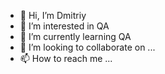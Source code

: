 - 👋 Hi, I’m  Dmitriy
- 👀 I’m interested in  QA
- 🌱 I’m currently learning  QA
- 💞️ I’m looking to collaborate on ...
- 📫 How to reach me ...

<!---
hordos93/hordos93 is a ✨ special ✨ repository because its `README.md` (this file) appears on your GitHub profile.
You can click the Preview link to take a look at your changes.
--->
